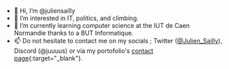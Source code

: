 - 👋 Hi, I’m @juliensailly
- 👀 I’m interested in IT, politics, and climbing.
- 🌱 I’m currently learning computer science at the IUT de Caen Normandie thanks to a BUT Informatique.
- 📫 Do not hesitate to contact me on my socials ; Twitter ([@Julien_Sailly](https://twitter.com/Julien_sailly)), Discord (@juuuus) or via my portofolio's [contact page]([url](http://juliensailly.github.io/)){:target="_blank"}.
